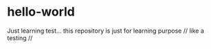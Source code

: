 # hello-world
Just learning test...
this repository is just for learning purpose //
like a testing //
